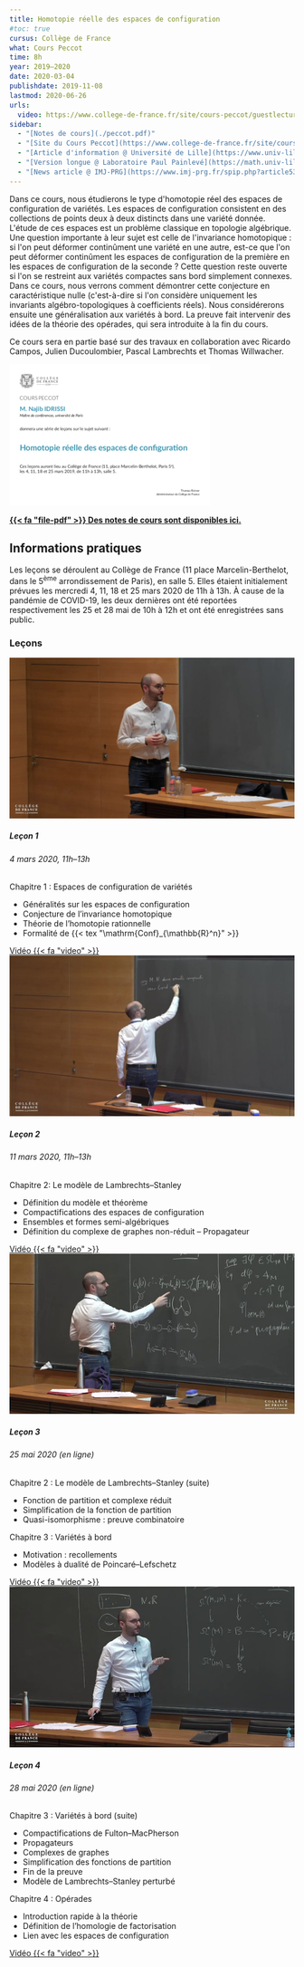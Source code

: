 ```yaml
---
title: Homotopie réelle des espaces de configuration
#toc: true
cursus: Collège de France
what: Cours Peccot
time: 8h
year: 2019–2020
date: 2020-03-04
publishdate: 2019-11-08
lastmod: 2020-06-26
urls:
  video: https://www.college-de-france.fr/site/cours-peccot/guestlecturer-2019-2020__1.htm
sidebar:
  - "[Notes de cours](./peccot.pdf)"
  - "[Site du Cours Peccot](https://www.college-de-france.fr/site/cours-peccot/guestlecturer-2019-2020__1.htm)"
  - "[Article d'information @ Université de Lille](https://www.univ-lille.fr/fileadmin/user_upload/illustrations/contenus/recherche/2017/ActULille_Recherche/News_52_Cours_Peccot_de_Najib_Idrissi_-_article.pdf)"
  - "[Version longue @ Laboratoire Paul Painlevé](https://math.univ-lille1.fr/d7/node/10461)"
  - "[News article @ IMJ-PRG](https://www.imj-prg.fr/spip.php?article538)"
---
```


Dans ce cours, nous étudierons le type d'homotopie réel des espaces de configuration de variétés.
Les espaces de configuration consistent en des collections de points deux à deux distincts dans une variété donnée.
L'étude de ces espaces est un problème classique en topologie algébrique.
Une question importante à leur sujet est celle de l'invariance homotopique : si l'on peut déformer continûment une variété en une autre, est-ce que l'on peut déformer continûment les espaces de configuration de la première en les espaces de configuration de la seconde ?
Cette question reste ouverte si l'on se restreint aux variétés compactes sans bord simplement connexes.
Dans ce cours, nous verrons comment démontrer cette conjecture en caractéristique nulle (c'est-à-dire si l'on considère uniquement les invariants algébro-topologiques à coefficients réels).
Nous considérerons ensuite une généralisation aux variétés à bord.
La preuve fait intervenir des idées de la théorie des opérades, qui sera introduite à la fin du cours.

Ce cours sera en partie basé sur des travaux en collaboration avec Ricardo Campos, Julien Ducoulombier, Pascal Lambrechts et Thomas Willwacher.

<div class="float-md-right p-2"><a href="affiche_peccot.pdf"><img src="affiche_peccot.png" alt="Affiche du cours" class="img-thumbnail"></a></div>

<p class="lead"><a href="peccot.pdf"><b>{{< fa "file-pdf" >}} Des notes de cours sont disponibles ici.</b></a></p>

## Informations pratiques

Les leçons se déroulent au Collège de France (11 place Marcelin-Berthelot, dans le 5<sup>ème</sup> arrondissement de Paris), en salle 5.
Elles étaient initialement prévues les mercredi 4, 11, 18 et 25 mars 2020 de 11h à 13h.
À cause de la pandémie de COVID-19, les deux dernières ont été reportées respectivement les 25 et 28 mai de 10h à 12h et ont été enregistrées sans public.

### Leçons

<div class="row row-cols-1 row-cols-md-2">
<div class="col mb-3">
<div class="card">
  <a href="https://www.college-de-france.fr/site/cours-peccot/guestlecturer-2020-03-04-11h00.htm"><img src="thumb1.jpg" class="card-img-top" /></a>
  <div class="card-body">
    <h5 class="card-title">Leçon 1</h5>
    <h6 class="card-subtitle text-muted mb-2">4 mars 2020, 11h–13h</h6>
    <p class="card-text mb-0">Chapitre 1 : Espaces de configuration de variétés</p>
    <ul class="mb-2">
    <li>Généralités sur les espaces de configuration</li>
    <li>Conjecture de l’invariance homotopique</li>
    <li>Théorie de l’homotopie rationnelle</li>
    <li>Formalité de {{< tex "\mathrm{Conf}_{\mathbb{R}^n}" >}}</li>
    </ul>
    <a class="card-link" href="https://www.college-de-france.fr/site/cours-peccot/guestlecturer-2020-03-04-11h00.htm">Vidéo {{< fa "video" >}}</a>
  </div>
</div>
</div>

<div class="col mb-3">
<div class="card">
  <a href="https://www.college-de-france.fr/site/cours-peccot/guestlecturer-2020-03-11-11h00.htm"><img src="thumb2.jpg" class="card-img-top" /></a>
  <div class="card-body">
    <h5 class="card-title">Leçon 2</h5>
    <h6 class="card-subtitle text-muted mb-2">11 mars 2020, 11h–13h</h6>
    <p class="card-text mb-0">Chapitre 2: Le modèle de Lambrechts–Stanley</p>
    <ul class="mb-2">
    <li>Définition du modèle et théorème</li>
    <li>Compactifications des espaces de configuration</li>
    <li>Ensembles et formes semi-algébriques</li>
    <li>Définition du complexe de graphes non-réduit – Propagateur</li>
    </ul>
    <a class="card-link" href="https://www.college-de-france.fr/site/cours-peccot/guestlecturer-2020-03-11-11h00.htm">Vidéo {{< fa "video" >}}</a>
  </div>
</div>
</div>

<div class="col mb-3">
<div class="card">
  <a href="https://www.college-de-france.fr/site/cours-peccot/guestlecturer-2020-05-25-11h00.htm"><img src="thumb3.jpg" class="card-img-top" /></a>
  <div class="card-body">
    <h5 class="card-title">Leçon 3</h5>
    <h6 class="card-subtitle text-muted mb-2">25 mai 2020 (en ligne)</h6>
    <p class="card-text mb-0">Chapitre 2 : Le modèle de Lambrechts–Stanley (suite)</p>
    <ul class="mb-0">
    <li>Fonction de partition et complexe réduit</li>
    <li>Simplification de la fonction de partition</li>
    <li>Quasi-isomorphisme : preuve combinatoire</li>
    </ul>
    <p class="card-text mb-0">Chapitre 3 : Variétés à bord</p>
    <ul class="mb-2">
    <li>Motivation : recollements</li>
    <li>Modèles à dualité de Poincaré–Lefschetz</li>
    </ul>
    <a class="card-link" href="https://www.college-de-france.fr/site/cours-peccot/guestlecturer-2020-05-25-11h00.htm">Vidéo {{< fa "video" >}}</a>
  </div>
</div>
</div>

<div class="col mb-3">
<div class="card">
  <a href="https://www.college-de-france.fr/site/cours-peccot/guestlecturer-2020-05-28-11h00.htm"><img src="thumb4.jpg" class="card-img-top" /></a>
  <div class="card-body">
    <h5 class="card-title">Leçon 4</h5>
    <h6 class="card-subtitle text-muted mb-2">28 mai 2020 (en ligne)</h6>
    <p class="card-text mb-0">Chapitre 3 : Variétés à bord (suite)</p>
    <ul class="mb-0">
    <li>Compactifications de Fulton–MacPherson</li>
    <li>Propagateurs</li>
    <li>Complexes de graphes</li>
    <li>Simplification des fonctions de partition</li>
    <li>Fin de la preuve</li>
    <li>Modèle de Lambrechts–Stanley perturbé</li>
    </ul>
    <p class="card-text mb-0">Chapitre 4 : Opérades </p>
    <ul class="mb-2">
    <li>Introduction rapide à la théorie</li>
    <li>Définition de l’homologie de factorisation</li>
    <li>Lien avec les espaces de configuration</li>
    </ul>
    <a class="card-link" href="https://www.college-de-france.fr/site/cours-peccot/guestlecturer-2020-05-28-11h00.htm">Vidéo {{< fa "video" >}}</a>
  </div>
</div>
</div>
</div>
